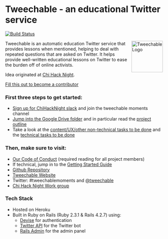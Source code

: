 # Tweechable - an educational Twitter service
[![Build Status](https://travis-ci.org/Tweechable/tweechable_final.svg?branch=master)](https://travis-ci.org/Tweechable/tweechable_final)


<img src="app/assets/images/logo.jpg?raw=true" align="right" width="100" alt="Tweechable Logo">

Tweechable is an automatic education Twitter service that provides lessons when mentioned, helping to deal with repeated questions that are asked on Twitter. It helps provide well-written educational lessons on Twitter to ease the burden off of online activists.

Idea originated at [Chi Hack Night](https://chihacknight.org/).

[Fill this out to become a contributor](https://goo.gl/forms/8h4klAN0az3jDqoG3)

### First three steps to get started:
- [Sign up for ChiHackNight slack](slackme.chihacknight.org) and join the tweechable moments channel
- [Jump into the Google Drive folder](https://drive.google.com/drive/u/0/folders/0B5H_yPciI7lWalFxVklhZ0RfUDg) and in particular read the [project outline](https://docs.google.com/document/d/1GXd1CXhlMYkQ6x6Q8i89jkmfDV7VQPp6zpZitr5wdTE/edit)
- Take a look at the [content/UX/other non-technical tasks to be done](https://github.com/Tweechable/tweechable_final/projects/1) and the [technical tasks to be done](https://github.com/Tweechable/tweechable_final/issues)

### Then, make sure to visit:
- [Our Code of Conduct](CODE_OF_CONDUCT.md) (required reading for all project members)
- If technical, jump in to the [Getting Started Guide](GETTING_STARTED.md)
- [Github Repository](https://github.com/Tweechable/tweechable)
- [Tweechable Website](https://tweechable.herokuapp.com/)
- Twitter: #tweechablemoments and [@tweechable](https://twitter.com/tweechable)
- [Chi Hack Night Work group](https://chihacknight.org/breakouts.html)

### Tech Stack

 - Hosted on Heroku
 - Built in Ruby on Rails (Ruby 2.3.1 & Rails 4.2.7) using:
	- [Devise](https://github.com/plataformatec/devise) for authentication
 	- [Twitter API](https://github.com/sferik/twitter) for the Twitter bot
 	- [Rails Admin](https://github.com/sferik/rails_admin) for the admin panel

